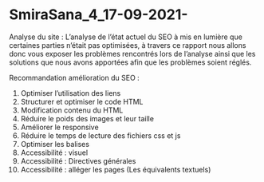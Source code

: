 # SmiraSana_4_17-09-2021-
Analyse du site : 
L’analyse de l’état actuel du SEO à mis en lumière que certaines parties n’était pas optimisées, à travers ce rapport nous allons donc vous exposer les problèmes rencontrés lors de l’analyse ainsi que les solutions que nous avons apportées afin que les problèmes soient réglés. 

Recommandation amélioration du SEO : 

1.	Optimiser l’utilisation des liens 
2.	Structurer et optimiser le code HTML 
3.	Modification contenu du HTML 
4.	Réduire le poids des images et leur taille
5.	Améliorer le responsive 
6.	Réduire le temps de lecture des fichiers css et js 
7.	Optimiser les balises  
8.	Accessibilité : visuel
9.	Accessibilité : Directives générales
10.	Accessibilité : alléger les pages (Les équivalents textuels)
